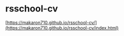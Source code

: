 # rsschool-cv
[https://makaron710.github.io/rsschool-cv/](https://makaron710.github.io/rsschool-cv/index.html)